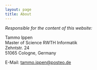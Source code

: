 ```yaml
---
layout: page
title: About
---
```


*Responsible for the content of this website:*

Tammo Ippen<br/>
Master of Science RWTH Informatik<br/>
Zehntstr. 24<br/>
51065 Cologne, Germany<br/>

E-Mail: [tammo.ippen@posteo.de](mailto:tammo.ippen@posteo.de)
